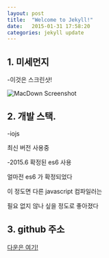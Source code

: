 ```yaml
---
layout: post
title:  "Welcome to Jekyll!"
date:   2015-01-31 17:58:20
categories: jekyll update
---
```


## 1. 미세먼지

-이것은 스크린샷!

![MacDown Screenshot](https://github.com/tedpark/tedpark.github.io/blob/master/img/Dust/1.png?raw=true)


## 2. 개발 스택.
-iojs

최신 버전 사용중


-2015.6 확정된 es6 사용

얼마전 es6 가 확정되었다 

이 정도면 다른 javascript 컴파일러는

필요 없지 않나 싶을 정도로 좋아졌다


## 3. github 주소
[다운은 여기!](https://github.com/tedpark/SeoulMicroDustNodeApi)




 